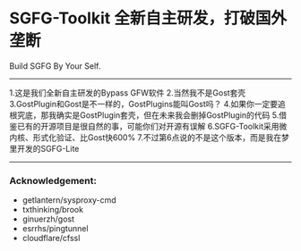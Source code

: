 # SGFG-Toolkit 全新自主研发，打破国外垄断
Build SGFG By Your Self.
- - -
1.这是我们全新自主研发的Bypass GFW软件
2.当然我不是Gost套壳
3.GostPlugin和Gost是不一样的，GostPlugins能叫Gost吗？
4.如果你一定要追根究底，那我确实是GostPlugin套壳，但在未来我会删掉GostPlugin的代码
5.借鉴已有的开源项目是很自然的事，可能你们对开源有误解
6.SGFG-Toolkit采用微内核、形式化验证、比Gost快600%
7.不过第6点说的不是这个版本，而是我在梦里开发的SGFG-Lite
- - -
### Acknowledgement:
+ getlantern/sysproxy-cmd
+ txthinking/brook
+ ginuerzh/gost
+ esrrhs/pingtunnel
+ cloudflare/cfssl
